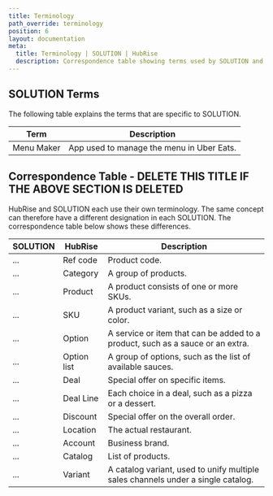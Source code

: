 ```yaml
---
title: Terminology
path_override: terminology
position: 6
layout: documentation
meta:
  title: Terminology | SOLUTION | HubRise
  description: Correspondence table showing terms used by SOLUTION and those used on HubRise for the same concept. Connect apps and synchronise your data.
---
```


## SOLUTION Terms

The following table explains the terms that are specific to SOLUTION.

| Term       | Description                               |
| ---------- | ----------------------------------------- |
| Menu Maker | App used to manage the menu in Uber Eats. |

## Correspondence Table - DELETE THIS TITLE IF THE ABOVE SECTION IS DELETED

HubRise and SOLUTION each use their own terminology. The same concept can therefore have a different designation in each SOLUTION. The correspondence table below shows these differences.

| SOLUTION | HubRise     | Description                                                                      |
| -------- |-------------| -------------------------------------------------------------------------------- |
| ...      | Ref code    | Product code.                                                                    |
| ...      | Category    | A group of products.                                                             |
| ...      | Product     | A product consists of one or more SKUs.                                          |
| ...      | SKU         | A product variant, such as a size or color.                                      |
| ...      | Option      | A service or item that can be added to a product, such as a sauce or an extra.   |
| ...      | Option list | A group of options, such as the list of available sauces.                        |
| ...      | Deal        | Special offer on specific items.                                                 |
| ...      | Deal Line   | Each choice in a deal, such as a pizza or a dessert.                             |
| ...      | Discount    | Special offer on the overall order.                                              |
| ...      | Location    | The actual restaurant.                                                           |
| ...      | Account     | Business brand.                                                                  |
| ...      | Catalog     | List of products.                                                                |
| ...      | Variant     | A catalog variant, used to unify multiple sales channels under a single catalog. |
